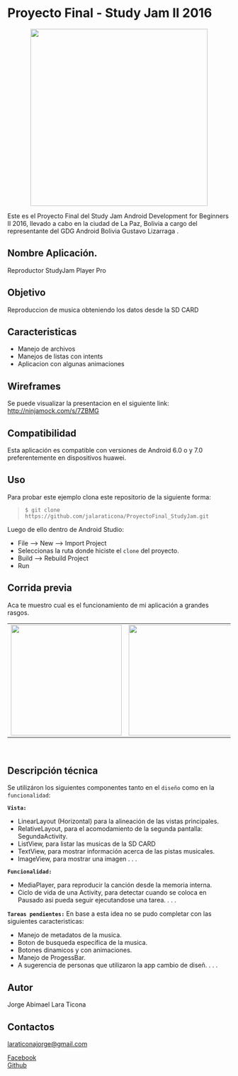 Proyecto Final - Study Jam II 2016
===

<div align="center">
    <center>
        <img src="http://developerstudyjams.com/images/masthead.png" width="400px"/>
    </center>
</div>

Este es el Proyecto Final del Study Jam Android Development for Beginners II 2016, llevado a cabo en la ciudad de La Paz, Bolivia a cargo del representante del GDG Android Bolivia Gustavo Lizarraga</a> .

Nombre Aplicación.
---
Reproductor StudyJam Player Pro

Objetivo
---
Reproduccion de musica obteniendo los datos desde la SD CARD

Caracteristicas
---
* Manejo de archivos
* Manejos de listas con intents
* Aplicacion con algunas animaciones

Wireframes
---
Se puede visualizar la presentacion en el siguiente link:
http://ninjamock.com/s/7ZBMG

Compatibilidad
---
Esta aplicación es compatible con versiones de Android 6.0 o y 7.0 preferentemente en dispositivos huawei.

Uso
---------
Para probar este ejemplo clona este repositorio de la siguiente forma:
>
>     $ git clone https://github.com/jalaraticona/ProyectoFinal_StudyJam.git

Luego de ello dentro de Android Studio:

* File --> New --> Import Project 
* Seleccionas la ruta donde hiciste el `clone` del proyecto.
* Build --> Rebuild Project
* Run 

Corrida previa
---
Aca te muestro cual es el funcionamiento de mi aplicación a grandes rasgos.
<div align="center">
    <center>
        <table border="0">
            <tr>
                <td><img src="https://github.com/jalaraticona/ProyectoFinal_StudyJam/blob/master/img/2016_12_28_13_58_24_13_59_18.gif" width="250"></td>
                <td><img src="https://github.com/jalaraticona/ProyectoFinal_StudyJam/blob/master/img/2016_12_28_14_06_54_14_08_04.gif" width="250"></td>
            </tr>
        </table>
    </center>
</div>
<br>

Descripción técnica
---
Se utilizáron los siguientes componentes tanto en el `diseño` como en la `funcionalidad`:

**`Vista:`**
* LinearLayout (Horizontal) para la alineación de las vistas principales.
* RelativeLayout, para el acomodamiento de la segunda pantalla: SegundaActivity.
* ListView, para listar las musicas de la SD CARD
* TextView, para mostrar información acerca de las pistas musicales.
* ImageView, para mostrar una imagen
.
.
.

**`Funcionalidad:`**
* MediaPlayer, para reproducir la canción desde la memoria interna.
* Ciclo de vida de una Activity, para detectar cuando se coloca en Pausado asi pueda seguir ejecutandose una tarea.
.
.
.

**`Tareas pendientes:`**
En base a esta idea no se pudo completar con las siguientes caracteristicas:
* Manejo de metadatos de la musica.
* Boton de busqueda especifica de la musica.
* Botones dinamicos y con animaciones.
* Manejo de ProgessBar.
* A sugerencia de personas que utilizaron la app cambio de diseñ<o></o>.
.
.
.

Autor
---
Jorge Abimael Lara Ticona

Contactos
---
laraticonajorge@gmail.com

[Facebook](https://www.facebook.com/jorgelaraticona) <br>
[Github](https://www.github.com/jalaraticona)<br>
